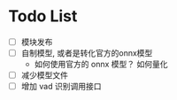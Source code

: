 # Todo List

- [ ] 模块发布
- [ ] 自制模型, 或者是转化官方的onnx模型
  - 如何使用官方的 onnx 模型？ 如何量化
- [ ] 减少模型文件
- [ ] 增加 vad 识别调用接口
